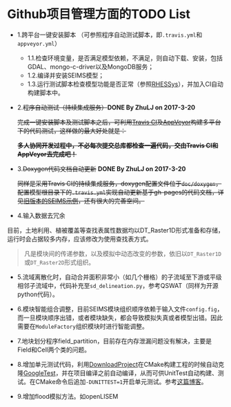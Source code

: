 # Github项目管理方面的TODO List

+ 1.跨平台一键安装脚本 （可参照程序自动测试脚本，即`.travis.yml`和`appveyor.yml`）
	+ 1.1.检查环境变量，是否满足模型依赖，不满足，则自动下载、安装，包括GDAL、mongo-c-driver以及MongoDB服务；
	+ 1.2.编译并安装SEIMS模型；
	+ 1.3.运行测试脚本检查模型功能是否正常（参照[RHESSys](https://github.com/RHESSys/RHESSys)），并加入CI自动构建脚本中。

+ 2.~~程序自动测试（持续集成服务）~~**DONE By ZhuLJ on 2017-3-20**

	~~完成一键安装脚本及测试脚本之后，可利用[Travis CI](https://travis-ci.org/)及[AppVeyor](https://www.appveyor.com/)构建多平台下的代码测试，这样做的最大好处就是：~~

	~~**多人协同开发过程中，不必每次提交总库都检查一遍代码，交由Travis CI和AppVeyor去完成吧！**~~

+ 3.~~Doxygen代码文档自动更新~~ **DONE By ZhuLJ on 2017-3-20**

	~~同样是采用Travis CI的持续集成服务，doxygen配置文件位于`doc/doxygen`，配置模型根目录下的`.travis.yml`实现自动更新基于gh-pages的代码文档，详见[旧版本的SEIMS示例](http://seims.github.io/SEIMS/)，还有很大的完善空间。~~

+ 4.输入数据去冗余

目前，土地利用、植被覆盖等查找表属性数据均以DT_Raster1D形式准备和存储，运行时会占据较多内存，应该修改为使用查找表方式。

> 凡是模块间的传递参数，以及模拟中动态改变的参数，依旧以`DT_Raster1D`或`DT_Raster2D`形式组织。

+ 5.流域离散化时，自动合并面积非常小（如几个栅格）的子流域至下游或平级相邻子流域中，代码补充至`sd_delineation.py`，参考QSWAT（同样为开源python代码）。

+ 6.模块智能组合调整，目前SEIMS模块组织顺序依赖于输入文件`config.fig`，而一旦模块顺序出错，或者模块缺失，都会导致模拟失真或者模型出错。因此需要在`ModuleFactory`组织模块时进行智能调整。

+ 7.地块划分程序field_partition，目前存在内存泄漏问题没有解决，主要是Field和Cell两个类的问题。

+ 8.增加单元测试代码，利用[DownloadProject](https://github.com/Crascit/DownloadProject)在CMake构建工程的时候自动克隆[GoogleTest](https://github.com/google/googletest)，并在项目编译之前自动编译，从而可供UnitTest自动构建、测试。在CMake命令后追加`-DUNITTEST=1`开启单元测试。参考[这篇博客](https://crascit.com/2015/07/25/cmake-gtest/)。
+ 9.增加flood模拟方法。如openLISEM


